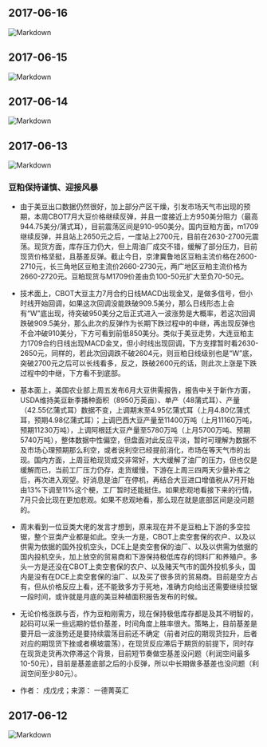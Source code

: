 ## 2017-06-16
![Markdown](http://i2.muimg.com/591986/2e7150f50da1dc4b.png)
## 2017-06-15
![Markdown](http://i4.piimg.com/591986/f3d48f119344a383.jpg)
## 2017-06-14
![Markdown](http://i1.buimg.com/1949/386a9431759b4212.jpg)
## 2017-06-13
![Markdown](http://i2.muimg.com/591986/05a65fb2525345da.jpg)
<br/>
### 豆粕保持谨慎、迎接风暴
- 由于美豆出口数据仍然很好，加上部分产区干燥，引发市场天气市出现的预期，本周CBOT7月大豆价格继续反弹，并且一度接近上方950美分阻力（最高944.75美分/蒲式耳），目前震荡区间是910-950美分。国内豆粕方面，m1709继续反弹，并且站上2650元之后，一度站上2700元，目前在2630-2700元震荡。现货方面，库存压力仍大，但上周油厂成交不错，缓解了部分压力，目前现货价格坚挺，且基差反弹。截止今日，京津冀鲁地区豆粕主流价格在2600-2710元，长三角地区豆粕主流价2660-2730元，两广地区豆粕主流价格为2660-2720元。豆粕现货与M1709价差由负100-50元扩大至负70-50元。

- 技术面上，CBOT大豆主力7月合约日线MACD出现金叉，是做多信号，但小时线开始回调，如果这次回调没能跌破909.5美分，那么日线形态上会有“W”底出现，待突破950美分之后正式进入一波涨势是大概率，若这次回调跌破909.5美分，那么此次的反弹作为长期下跌过程中的中继，再出现反弹也不会冲破910美分，下方可看到前低850美分。类似于美豆走势，大连豆粕主力1709合约日线出现MACD金叉，但小时线出现回调，下方支撑暂时看2630-2650元，同样的，若此次回调跌不破2604元，则豆粕日线级别也是“W”底，突破2700元之后可以长线看多，反之，跌破2600元的话，则此次上涨是下跌过程中的中继，下方看不到底部。

- 基本面上，美国农业部上周五发布6月大豆供需报告，报告中关于新作方面，USDA维持美豆新季播种面积（8950万英亩）、单产（48蒲式耳）、产量（42.55亿蒲式耳）数据不变，上调期末至4.95亿蒲式耳（上月4.80亿蒲式耳，预期4.98亿蒲式耳）；上调巴西大豆产量至11400万吨（上月11160万吨，预期11230万吨），上调阿根廷大豆产量至5780万吨（上月5700万吨、预期5740万吨），整体数据中性偏空，但盘面对此反应平淡，暂时可理解为数据不及市场心理预期那么利空，或者说利空已经提前消化，市场在等天气市的出现。国内方面，上周豆粕现货成交非常好，大大缓解了油厂的压力，但也仅是缓解而已，当前工厂压力仍存，走货缓慢，下游在上周三四两天少量补库之后，再次进入观望。好消息是油厂在停机，再结合大豆进口增值税从7月开始由13%下调至11%这个梗，工厂暂时还能挺住。如果悲观地看接下来的行情，7月只会比现在更加悲观。如果不悲观地看，那么现在就是底部区间是没问题的。

- 周末看到一位豆类大佬的发言才想到，原来现在并不是豆粕上下游的多空拉锯，整个豆类产业都是如此。空头一方是，CBOT上卖空套保的农户、以及以供需为依据的国外投机空头，DCE上是卖空套保的油厂、以及以供需为依据的国内投机空头，加上放空的贸易商和下游保持极低库存的饲料厂和养殖户。多头一方是还没在CBOT上卖空套保的农户、以及赌天气市的国外投机多头，国内是没有在DCE上卖空套保的油厂、以及买了很多货的贸易商。目前是空方占有，但从价格反应上看，还不能致多方于死地，准确方向给出还需要继续拉锯一段时间，或许就是月底的美豆种植面积报告发布的时候。

- 无论价格涨跌与否，作为豆粕刚需方，现在保持极低库存都是及其不明智的，起码可以采一些远期的低价基差，时间角度上胜率很大。策略上，目前基差是要开启一波涨势还是要持续震荡目前还不确定（前者对应的期现货拉升，后者对应的期现货下挫或者横坡震荡），在现货反应滞后于期货的前提下，同时存在现货走货再次停滞这个背景，目前短节奏做空基差没问题（利润空间最多10-50元），目前是基差底部之后的小反弹，所以中长期做多基差也没问题（利润空间至少80元）。

- 作者： 戍戊戌；来源： 一德菁英汇
## 2017-06-12
![Markdown](http://i1.buimg.com/591986/b2606093bf2008f0.png)

